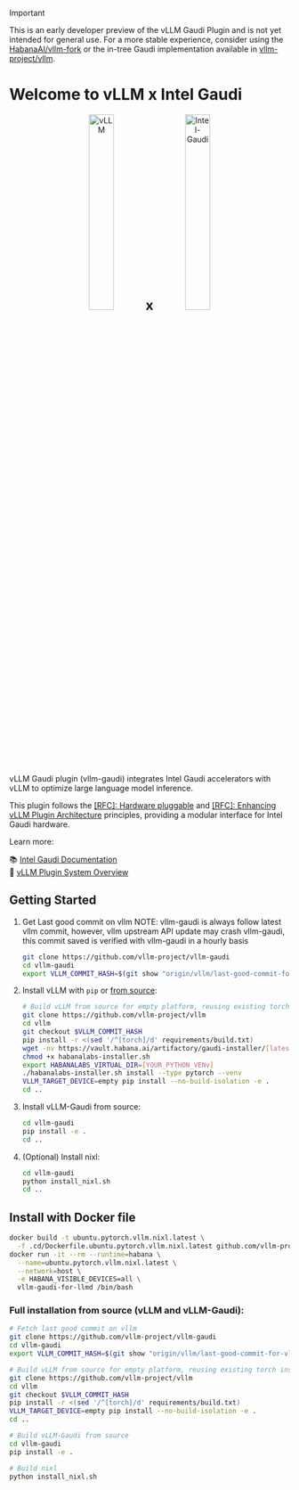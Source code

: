 > [!IMPORTANT]  
> This is an early developer preview of the vLLM Gaudi Plugin and is not yet intended for general use. For a more stable experience, consider using the [HabanaAI/vllm-fork](https://github.com/HabanaAI/vllm-fork) or the in-tree Gaudi implementation available in [vllm-project/vllm](https://github.com/vllm-project/vllm).

# Welcome to vLLM x Intel Gaudi

<p align="center">
  <img src="./docs/assets/logos/vllm-logo-text-light.png" alt="vLLM" width="30%">
  <span style="font-size: 24px; font-weight: bold;">x</span>
  <img src="./docs/assets/logos/gaudi-logo.png" alt="Intel-Gaudi" width="30%">
</p>

vLLM Gaudi plugin (vllm-gaudi) integrates Intel Gaudi accelerators with vLLM to optimize large language model inference.

This plugin follows the [[RFC]: Hardware pluggable](https://github.com/vllm-project/vllm/issues/11162) and [[RFC]: Enhancing vLLM Plugin Architecture](https://github.com/vllm-project/vllm/issues/19161) principles, providing a modular interface for Intel Gaudi hardware.

Learn more:

📚 [Intel Gaudi Documentation](https://docs.habana.ai/en/v1.21.1/index.html)  
🚀 [vLLM Plugin System Overview](https://docs.vllm.ai/en/latest/design/plugin_system.html)

## Getting Started
1. Get Last good commit on vllm
   NOTE: vllm-gaudi is always follow latest vllm commit, however, vllm upstream
   API update may crash vllm-gaudi, this commit saved is verified with vllm-gaudi
   in a hourly basis

    ```bash
    git clone https://github.com/vllm-project/vllm-gaudi
    cd vllm-gaudi
    export VLLM_COMMIT_HASH=$(git show "origin/vllm/last-good-commit-for-vllm-gaudi:VLLM_STABLE_COMMIT" 2>/dev/null)
    ```

2. Install vLLM with `pip` or [from source](https://docs.vllm.ai/en/latest/getting_started/installation/gpu/index.html#build-wheel-from-source):

    ```bash
    # Build vLLM from source for empty platform, reusing existing torch installation
    git clone https://github.com/vllm-project/vllm
    cd vllm
    git checkout $VLLM_COMMIT_HASH
    pip install -r <(sed '/^[torch]/d' requirements/build.txt)
    wget -nv https://vault.habana.ai/artifactory/gaudi-installer/[latest-version]/habanalabs-installer.sh
    chmod +x habanalabs-installer.sh
    export HABANALABS_VIRTUAL_DIR=[YOUR_PYTHON_VENv]
    ./habanalabs-installer.sh install --type pytorch --venv
    VLLM_TARGET_DEVICE=empty pip install --no-build-isolation -e .
    cd ..
    ```

3. Install vLLM-Gaudi from source:

    ```bash
    cd vllm-gaudi
    pip install -e .
    cd ..
    ```

4. (Optional) Install nixl:

    ```bash
    cd vllm-gaudi
    python install_nixl.sh
    cd ..
    ```

## Install with Docker file

```bash
docker build -t ubuntu.pytorch.vllm.nixl.latest \
  -f .cd/Dockerfile.ubuntu.pytorch.vllm.nixl.latest github.com/vllm-project/vllm-gaudi
docker run -it --rm --runtime=habana \
  --name=ubuntu.pytorch.vllm.nixl.latest \
  --network=host \
  -e HABANA_VISIBLE_DEVICES=all \
  vllm-gaudi-for-llmd /bin/bash
```

### Full installation from source (vLLM and vLLM-Gaudi):

```bash
# Fetch last good commit on vllm
git clone https://github.com/vllm-project/vllm-gaudi
cd vllm-gaudi
export VLLM_COMMIT_HASH=$(git show "origin/vllm/last-good-commit-for-vllm-gaudi:VLLM_STABLE_COMMIT" 2>/dev/null)

# Build vLLM from source for empty platform, reusing existing torch installation
git clone https://github.com/vllm-project/vllm
cd vllm
git checkout $VLLM_COMMIT_HASH
pip install -r <(sed '/^[torch]/d' requirements/build.txt)
VLLM_TARGET_DEVICE=empty pip install --no-build-isolation -e .
cd ..

# Build vLLM-Gaudi from source
cd vllm-gaudi
pip install -e .

# Build nixl
python install_nixl.sh
```
